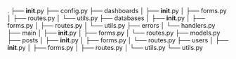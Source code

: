 .
├── __init__.py
├── config.py
├── dashboards
│   ├── __init__.py
│   ├── forms.py
│   ├── routes.py
│   └── utils.py
├── databases
│   ├── __init__.py
│   ├── forms.py
│   ├── routes.py
│   └── utils.py
├── errors
│   └── handlers.py
├── main
│   ├── __init__.py
│   ├── forms.py
│   └── routes.py
├── models.py
├── posts
│   ├── __init__.py
│   ├── forms.py
│   └── routes.py
├── users
│   ├── __init__.py
│   ├── forms.py
│   ├── routes.py
│   └── utils.py
└── utils.py
